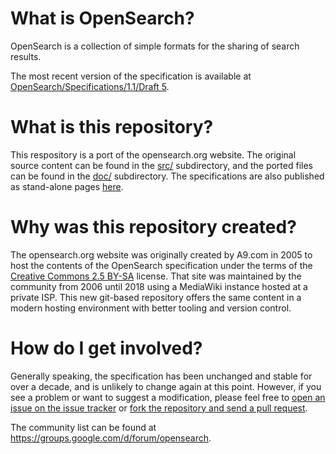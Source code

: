 # What is OpenSearch?

OpenSearch is a collection of simple formats for the sharing of search results.

The most recent version of the specification is available at [OpenSearch/Specifications/1.1/Draft 5](src/OpenSearch/Specifications/1.1/Draft%205.wiki).

# What is this repository?

This respository is a port of the opensearch.org website. The original source content can be found in the [src/](src/) subdirectory, and the ported files can be found in the [doc/](doc/) subdirectory. The specifications are also published as stand-alone pages [here](https://dewitt.github.io/opensearch/).


# Why was this repository created?

The opensearch.org website was originally created by A9.com in 2005 to host the contents of the OpenSearch specification under the terms of the [Creative Commons 2.5 BY-SA](http://creativecommons.org/licenses/by-sa/2.5/) license. That site was maintained by the community from 2006 until 2018 using a MediaWiki instance hosted at a private ISP. This new git-based repository offers the same content in a modern hosting environment with better tooling and version control.

# How do I get involved?

Generally speaking, the specification has been unchanged and stable for over a decade, and is unlikely to change again at this point. However, if you see a problem or want to suggest a modification, please feel free to [open an issue on the issue tracker](https://github.com/dewitt/opensearch/issues) or [fork the repository and send a pull request](https://help.github.com/articles/creating-a-pull-request-from-a-fork/).


The community list can be found at https://groups.google.com/d/forum/opensearch.
